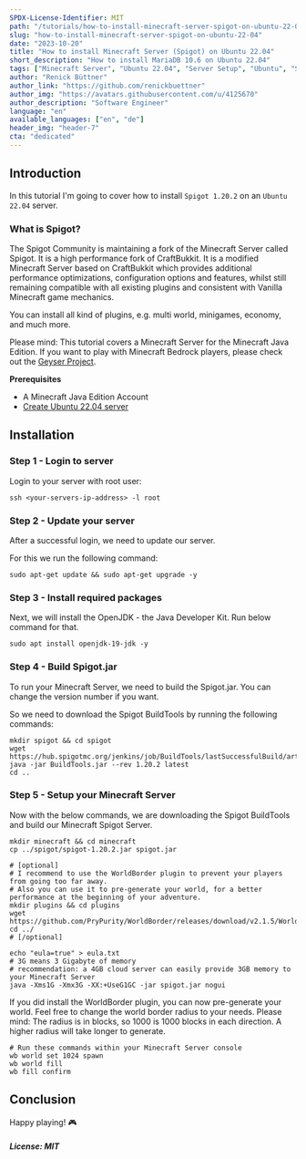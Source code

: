 ```yaml
---
SPDX-License-Identifier: MIT
path: "/tutorials/how-to-install-minecraft-server-spigot-on-ubuntu-22-04"
slug: "how-to-install-minecraft-server-spigot-on-ubuntu-22-04"
date: "2023-10-20"
title: "How to install Minecraft Server (Spigot) on Ubuntu 22.04"
short_description: "How to install MariaDB 10.6 on Ubuntu 22.04"
tags: ["Minecraft Server", "Ubuntu 22.04", "Server Setup", "Ubuntu", "Spigot"]
author: "Renick Büttner"
author_link: "https://github.com/renickbuettner"
author_img: "https://avatars.githubusercontent.com/u/4125670"
author_description: "Software Engineer"
language: "en"
available_languages: ["en", "de"]
header_img: "header-7"
cta: "dedicated"
---
```


## Introduction

In this tutorial I'm going to cover how to install `Spigot 1.20.2` on an `Ubuntu 22.04` server. 

### What is Spigot?

The Spigot Community is maintaining a fork of the Minecraft Server called Spigot. 
It is a high performance fork of CraftBukkit. 
It is a modified Minecraft Server based on CraftBukkit which provides additional performance optimizations, 
configuration options and features, whilst still remaining compatible with all existing plugins and consistent with 
Vanilla Minecraft game mechanics.

You can install all kind of plugins, e.g. multi world, minigames, economy, and much more.

Please mind: This tutorial covers a Minecraft Server for the Minecraft Java Edition.
If you want to play with Minecraft Bedrock players, please check out the [Geyser Project](https://geysermc.org/).


**Prerequisites**

* A Minecraft Java Edition Account
* [Create Ubuntu 22.04 server](https://docs.hetzner.com/cloud/servers/getting-started/creating-a-server/)


## Installation

### Step 1 - Login to server

Login to your server with root user:

```shell
ssh <your-servers-ip-address> -l root
```

### Step 2 - Update your server

After a successful login, we need to update our server.

For this we run the following command:

```shell
sudo apt-get update && sudo apt-get upgrade -y
```

### Step 3 - Install required packages

Next, we will install the OpenJDK - the Java Developer Kit. Run below command for that.

```shell
sudo apt install openjdk-19-jdk -y
```

### Step 4 - Build Spigot.jar

To run your Minecraft Server, we need to build the Spigot.jar. 
You can change the version number if you want.

So we need to download the Spigot BuildTools by running the following commands:

```shell
mkdir spigot && cd spigot
wget https://hub.spigotmc.org/jenkins/job/BuildTools/lastSuccessfulBuild/artifact/target/BuildTools.jar
java -jar BuildTools.jar --rev 1.20.2 latest
cd ..
```

### Step 5 - Setup your Minecraft Server

Now with the below commands, we are downloading the Spigot BuildTools and build our Minecraft Spigot Server.

```shell
mkdir minecraft && cd minecraft
cp ../spigot/spigot-1.20.2.jar spigot.jar

# [optional]
# I recommend to use the WorldBorder plugin to prevent your players from going too far away.
# Also you can use it to pre-generate your world, for a better performance at the beginning of your adventure.
mkdir plugins && cd plugins
wget https://github.com/PryPurity/WorldBorder/releases/download/v2.1.5/WorldBorder.jar
cd ../
# [/optional]

echo "eula=true" > eula.txt
# 3G means 3 Gigabyte of memory
# recommendation: a 4GB cloud server can easily provide 3GB memory to your Minecraft Server
java -Xms1G -Xmx3G -XX:+UseG1GC -jar spigot.jar nogui
```

If you did install the WorldBorder plugin, you can now pre-generate your world. 
Feel free to change the world border radius to your needs. 
Please mind: The radius is in blocks, so 1000 is 1000 blocks in each direction. 
A higher radius will take longer to generate.

```shell
# Run these commands within your Minecraft Server console
wb world set 1024 spawn
wb world fill
wb fill confirm
```

## Conclusion

Happy playing! 🎮

##### License: MIT

<!--

Contributor's Certificate of Origin

By making a contribution to this project, I certify that:

(a) The contribution was created in whole or in part by me and I have
    the right to submit it under the license indicated in the file; or

(b) The contribution is based upon previous work that, to the best of my
    knowledge, is covered under an appropriate license and I have the
    right under that license to submit that work with modifications,
    whether created in whole or in part by me, under the same license
    (unless I am permitted to submit under a different license), as
    indicated in the file; or

(c) The contribution was provided directly to me by some other person
    who certified (a), (b) or (c) and I have not modified it.

(d) I understand and agree that this project and the contribution are
    public and that a record of the contribution (including all personal
    information I submit with it, including my sign-off) is maintained
    indefinitely and may be redistributed consistent with this project
    or the license(s) involved.

Signed-off-by: Renick Büttner (complains@renick.io)

-->

